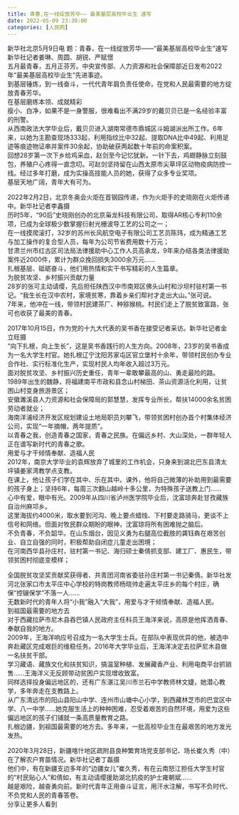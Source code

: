 ```yaml
---
title: 青春,在一线绽放芳华—— 最美基层高校毕业生 速写
date: 2022-05-09 23:30:00
categories: [人民网]
---
```

新华社北京5月9日电 题：青春，在一线绽放芳华——“最美基层高校毕业生”速写  
新华社记者姜琳、周圆、胡锐、严赋憬  
五月最青春，五月正芬芳。中央宣传部、人力资源和社会保障部近日发布2022年“最美基层高校毕业生”先进事迹。  
到基层锤炼，到一线奋斗，一代代青年肩负责任使命，在党和人民最需要的地方绽放青春芳华。  
在基层磨练本领、成就精彩  
瘦小、白净，如果不是一身警服，很难看出不满29岁的戴贝贝已是一名经验丰富的刑警。  
从西南政法大学毕业后，戴贝贝进入湖南常德市鼎城区斗姆湖派出所工作。6年来，以她为主勘查现场333起，利用指纹比中32起、提取DNA比中49起、利用足迹等痕迹物证串并案件30余起，协助破获两起数十年前的命案积案。  
回想28岁第一次下乡给鸡采血，赵剑至今记忆犹新。一针下去，鸡翅静脉立刻鼓包，养殖户心疼得一直念叨。可赵剑坚持留在山西太原市尖草坪区动物疫病防控一线。经过多年打磨，成为实操高技能人员的她，获得了众多专业奖项。  
基层天地广阔，青年大有可为。  
  
2022年2月2日，北京冬奥会火炬在首钢园传递，作为火炬手的史晓刚在火炬传递中。新华社记者李鑫摄  
历时5年，“90后”史晓刚创办的北京枭龙科技有限公司，取得AR核心专利110余项，已成为全球极少数掌握衍射光栅波导工艺的公司之一；  
在一线摸爬滚打，32岁的苏州长风航空电子有限公司工艺员陈玮，成为精通工艺与加工操作的复合型人员，每年为公司节省费用数十万元；  
甘肃兰州市红古区司法局法律援助中心工作人员高承龙，9年来办结各类法律援助案件近2000件，累计为群众挽回损失3000余万元……  
扎根基层、砥砺奋斗，他们用热情和实干书写精彩的人生篇章。  
为脱贫攻坚、乡村振兴贡献力量  
28岁的张可主动请缨，先后担任陕西汉中市南郑区佛头山村和沙坝村驻村第一书记。“我生长在汉中农村，家境贫寒，靠着乡亲们帮衬才走出大山。”张可说。  
7年来，他冲在一线，带领村民建茶厂、种猕猴桃。村民们走上了脱贫致富路，张可也收获了最美的青春。  
  
2017年10月15日，作为党的十九大代表的吴书香在接受记者采访。新华社记者金立旺摄  
“向下扎根，向上生长”，这是吴书香践行的人生方向。2008年，23岁的吴书香成为一名大学生村官。她扎根辽宁沈阳苏家屯区官立堡村十余年，带领村民创办专业合作社、实行标准化生产，实现村民人均年收入超过3万元。  
面对脱贫攻坚、乡村振兴历史重任，青年一辈敢攀最高的山、勇走最险的路。  
1989年出生的魏静，将福建南平市政和县念山村梯田、茶山资源活化利用，让贫困山村变身旅游景区；  
安徽濉溪县人力资源和社会保障局的郭慧慧，发挥专业所长，帮扶14000余名贫困劳动者就业；  
海南洋浦经济开发区规划建设土地局职员刘攀飞，带领贫困村创办首个村集体经济公司，实现“一年摘帽，两年提质”。  
以青春之我，创造青春之国家，青春之民族。在偏远乡村、大山深处，一群年轻人正在谱写新时代的青春之歌。  
用爱与才干倾情奉献、造福人民  
2012年，南京大学毕业的袁辉放弃了城里的工作机会，只身来到湖北巴东县清太坪镇姜家湾教学点支教。  
在课上，他让孩子们学在其中、乐在其中。课外，他将自己微薄的补助用到最需要的孩子身上；坚持6年，每周三次翻山越岭十多公里，为特殊孩子送教上门……  
心中有爱，眼中有光。2009年从四川省泸州医学院毕业后，沈富琼奔赴甘孜藏族自治州麻邛乡。  
这里海拔约4000米，取水要到河沟、晚上要点蜡烛、下村要走路骑马，更谈不上信号和网络。但面对牧民群众期盼的眼神，沈富琼将所有困难抛之脑后。  
不负青春，不负韶华。在山东烟台，因见义勇为右腿高位截肢的龚钰犇在艰苦创业、自立自强的同时，积极帮助自闭症儿童走出困境；  
在河南西华县孙庄村，驻村第一书记、海归硕士秦倩抓支部、建工厂、惠民生，带领贫困村彻底变模样；  
  
全国脱贫攻坚奖贡献奖获得者、共青团河南省委驻孙庄村第一书记秦倩。新华社发  
河北张家口市太平庄中心学校的特岗教师杨晓帅走遍太平庄乡的每个村庄，确保“控辍保学”不落一人……  
无数新时代的青年人将“小我”融入“大我”，用爱与才干倾情奉献、造福人民。  
到祖国最需要的地方去  
对于西藏拉萨市尼木县吞巴镇人民政府主任科员王海洋来说，高原是他挥洒青春、奉献自我的地方。  
2009年，王海洋响应号召成为一名大学生士兵。在部队中表现优异的他，被选中奔赴藏区完成艰巨的维稳任务。2016年大学毕业后，王海洋决定去拉萨尼木县做一名扶贫干部。  
学习藏语、藏族文化和扶贫知识，搞温室种植、发展藏香产业、利用电商平台抓销售……王海洋义无反顾带动贫困户实现增收致富。  
同样选择投身偏远地区的，还有广东湛江吴川市兰石中学教师林文婕，她潜心教学，多年奔走在支教路上。  
从广东清远市的阳山县阳山中学、连州市山塘中心小学，到西藏林芝市的巴宜区中学、八一中学……她克服生活上的种种困难，忍受着艰苦的自然环境，用爱为这些偏远地区的孩子们铺就一条高质量教育之路。  
扎根边疆，到祖国最需要的地方去。多年来，一批高校毕业生在最艰苦的地方发光发热。  
  
2020年3月28日，新疆喀什地区疏附县良种繁育场党支部书记、场长崔久秀（中）在了解农户育苗情况。新华社记者丁磊摄  
他们中，有在新疆支边多年的“边疆女儿”崔久秀，有在云南怒江担任大学生村官的“村民贴心人”和倩如，有主动请缨援助湖北抗疫的护士雍朝斌……  
越是艰险，越奋勇向前。新时代青年正用奋斗证言，用汗水注解，书写不负时代、不负党和人民的青春答卷。  
分享让更多人看到  
